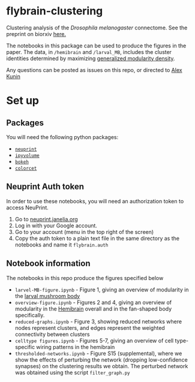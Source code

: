 # flybrain-clustering
Clustering analysis of the *Drosophila melanogaster* connectome. See the preprint on biorxiv [here.](https://www.biorxiv.org/content/10.1101/2022.11.23.517722v1)

The notebooks in this package can be used to produce the figures in the paper. The data, in `/hemibrain` and `/larval_MB`, includes the cluster identities determined by maximizing [generalized modularity density](https://github.com/prameshsingh/generalized-modularity-density).

Any questions can be posted as issues on this repo, or directed to [Alex Kunin](https://github.com/sekunder)


# Set up

## Packages
You will need the following python packages:
* [`neuprint`](https://github.com/connectome-neuprint/neuprint-python)
* [`ipyvolume`](https://ipyvolume.readthedocs.io/en/latest/install.html)
* [`bokeh`](https://docs.bokeh.org/en/2.4.3/docs/first_steps.html)
* [`colorcet`](https://colorcet.holoviz.org/)


## Neuprint Auth token
In order to use these notebooks, you will need an authorization token to access NeuPrint.

1. Go to [neuprint.janelia.org](https://neuprint.janelia.org/)
2. Log in with your Google account.
3. Go to your account (menu in the top right of the screen)
4. Copy the auth token to a plain text file in the same directory as the notebooks and name it `flybrain.auth`

## Notebook information

The notebooks in this repo produce the figures specified below
* `larvel-MB-figure.ipynb` - Figure 1, giving an overview of modularity in the [larval mushroom body](https://www.nature.com/articles/nature23455)
* `overview-figure.ipynb` - Figures 2 and 4, giving an overview of modularity in the [Hemibrain](https://www.janelia.org/project-team/flyem/hemibrain) overall and in the fan-shaped body specifically.
* `reduced-graphs.ipynb` - Figure 3, showing reduced networks where nodes represent clusters, and edges represent the weighted connectivity between clusters
* `celltype figures.ipynb` - Figures 5-7, giving an overview of cell type-specific wiring patterns in the hemibrain
* `thresholded-networks.ipynb` - Figure S15 (supplemental), where we show the effects of perturbing the network (dropping low-confidence synapses) on the clustering results we obtain. The perturbed network was obtained using the script `filter_graph.py`